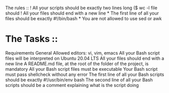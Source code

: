  The rules ::
\! All your scripts should be exactly two lines long ($ wc -l file should
\! All your files should end with a new line 
\* The first line of all your files should be exactly #!/bin/bash
\* You are not allowed to use sed or awk


# The Tasks ::

Requirements
General
Allowed editors: vi, vim, emacs
All your Bash script files will be interpreted on Ubuntu 20.04 LTS
All your files should end with a new line
A README.md file, at the root of the folder of the project, is mandatory
All your Bash script files must be executable
Your Bash script must pass shellcheck without any error
The first line of all your Bash scripts should be exactly #!/usr/bin/env bash
The second line of all your Bash scripts should be a comment explaining what is the script doing